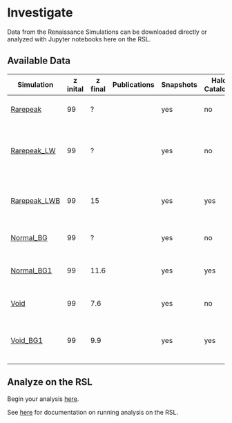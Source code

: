 # Investigate

Data from the Renaissance Simulations can be downloaded directly or analyzed with Jupyter notebooks here on the RSL.

## Available Data

Simulation | z inital | z final | Publications | Snapshots | Halo Catalogs | Merger Trees | on RSL | Comments 
-----------|----------|---------|--------------|-----------|---------------|--------------|--------|---------
[Rarepeak](simulations/rarepeak.html)         | 99 | ?    | | yes | no  | no  | no  | no Lyman-Werner background
[Rarepeak_LW](simulations/rarepeak_lw.html)   | 99 | ?    | | yes | no  | no  | no  | LW background from Pop III, no LW background from Pop II
[Rarepeak_LWB](simulations/rarepeak_lwb.html) | 99 | 15   | | yes | yes | yes | yes | LW background from Wise & Abel (2005)
[Normal_BG](simulations/normal_bg.html)       | 99 | ?    | | yes | no  | no  | no  | incorrect LW background
[Normal_BG1](simulations/normal_bg1.html)     | 99 | 11.6 | | yes | yes | yes | yes | self-consistent LW background
[Void](simulations/void.html)                 | 99 |  7.6 | | yes | no  | no  | yes | no Lyman-Werner background
[Void_BG1](simulations/void_bg1.html)         | 99 |  9.9 | | yes | yes | yes | yes | LW background from Normal region

## Analyze on the RSL

Begin your analysis [here](https://girder.rensimlab.xyz/#collection/59b04a0e38eed90001dcc45b).

See [here](documentation.html) for documentation on running analysis on the RSL.
